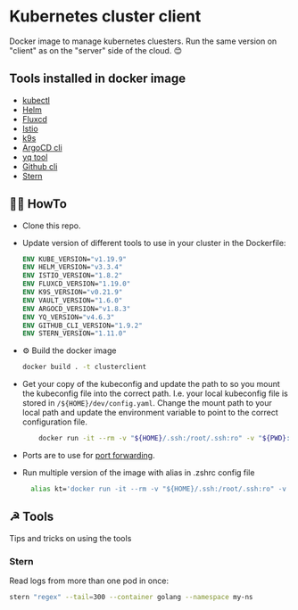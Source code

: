 # Kubernetes cluster client

Docker image to manage kubernetes cluesters. Run the same version on "client"
as on the "server" side of the cloud. 😊

## Tools installed in docker image

- [kubectl](https://kubernetes.io/docs/tasks/tools/install-kubectl/)
- [Helm](https://helm.sh/docs/intro/install/)
- [Fluxcd](https://fluxcd.io/)
- [Istio](https://istio.io/)
- [k9s](https://k9scli.io/)
- [ArgoCD cli](https://github.com/argoproj/argo-cd)
- [yq tool](https://github.com/mikefarah/yq)
- [Github cli](https://github.com/cli/cli)
- [Stern](https://github.com/wercker/stern)

## 🤷‍♂️ HowTo

- Clone this repo.
- Update version of different tools to use in your cluster in the Dockerfile:

    ```dockerfile
    ENV KUBE_VERSION="v1.19.9"
    ENV HELM_VERSION="v3.3.4"
    ENV ISTIO_VERSION="1.8.2"
    ENV FLUXCD_VERSION="1.19.0"
    ENV K9S_VERSION="v0.21.9"
    ENV VAULT_VERSION="1.6.0"
    ENV ARGOCD_VERSION="v1.8.3"
    ENV YQ_VERSION="v4.6.3"
    ENV GITHUB_CLI_VERSION="1.9.2"
    ENV STERN_VERSION="1.11.0"
    ```

- ⚙️ Build the docker image

    ```bash
    docker build . -t clusterclient
    ```

- Get your copy of the kubeconfig and update the path to so you mount the kubeconfig file into the correct path.
  I.e. your local kubeconfig file is stored in `/${HOME}/dev/config.yaml`. Change the mount path to your local path
  and update the environment variable to point to the correct configuration file.

    ```bash
        docker run -it --rm -v "${HOME}/.ssh:/root/.ssh:ro" -v "${PWD}:/local" -v "${HOME}/dev/github/bkk-digitek/kubernetes/ace-common-01:/src" -e KUBECONFIG=/src/kubeconfig.yaml -e FLUX_FORWARD_NAMESPACE=fluxcd -p 8200:8200 -p 8080:8080 clusterclient
    ```

- Ports are to use for [port forwarding](https://kubernetes.io/docs/tasks/access-application-cluster/port-forward-access-application-cluster/).
- Run multiple version of the image with alias in .zshrc config file
  
  ```bash
    alias kt='docker run -it --rm -v "${HOME}/.ssh:/root/.ssh:ro" -v "${PWD}:/local" -v "${HOME}/dev/github/bkk-digitek/kubernetes/ace-common-01:/src" -e KUBECONFIG=/src/kubeconfig.yaml -e FLUX_FORWARD_NAMESPACE=fluxcd -p 8200:8200 -p 8080:8080 clusterclient'
  ```

## ☭ Tools

Tips and tricks on using the tools

### Stern

Read logs from more than one pod in once:

```.bash
stern "regex" --tail=300 --container golang --namespace my-ns
```
